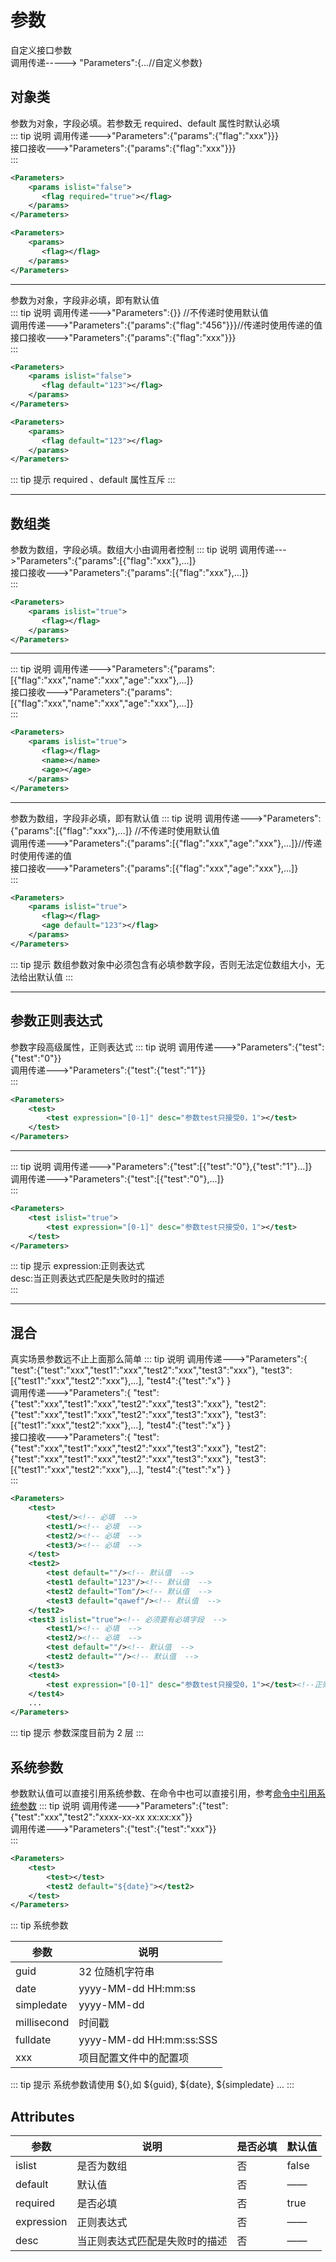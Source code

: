 # 参数

自定义接口参数
<br>
调用传递-----> "Parameters":{...//自定义参数}

## 对象类

参数为对象，字段必填。若参数无 required、default 属性时默认必填  
::: tip 说明
调用传递--->"Parameters":{"params":{"flag":"xxx"}}}  
接口接收--->"Parameters":{"params":{"flag":"xxx"}}}  
:::

```xml
<Parameters>
    <params islist="false">
       <flag required="true"></flag>
    </params>
</Parameters>
```
```xml
<Parameters>
    <params>
       <flag></flag>
    </params>
</Parameters>
```

---

参数为对象，字段非必填，即有默认值  
::: tip 说明
调用传递--->"Parameters":{}} //不传递时使用默认值  
调用传递--->"Parameters":{"params":{"flag":"456"}}}//传递时使用传递的值  
接口接收--->"Parameters":{"params":{"flag":"xxx"}}}  
:::

```xml
<Parameters>
    <params islist="false">
       <flag default="123"></flag>
    </params>
</Parameters>
```
```xml
<Parameters>
    <params>
       <flag default="123"></flag>
    </params>
</Parameters>
```

::: tip 提示
required 、default 属性互斥
:::

---

## 数组类

参数为数组，字段必填。数组大小由调用者控制
::: tip 说明
调用传递--->"Parameters":{"params":[{"flag":"xxx"},...]}  
接口接收--->"Parameters":{"params":[{"flag":"xxx"},...]}  
:::

```xml
<Parameters>
    <params islist="true">
       <flag></flag>
    </params>
</Parameters>
```

---

::: tip 说明
调用传递--->"Parameters":{"params":[{"flag":"xxx","name":"xxx","age":"xxx"},...]}  
接口接收--->"Parameters":{"params":[{"flag":"xxx","name":"xxx","age":"xxx"},...]}  
:::

```xml
<Parameters>
    <params islist="true">
       <flag></flag>
       <name></name>
       <age></age>
    </params>
</Parameters>
```

---

参数为数组，字段非必填，即有默认值
::: tip 说明
调用传递--->"Parameters":{"params":[{"flag":"xxx"},...]} //不传递时使用默认值  
调用传递--->"Parameters":{"params":[{"flag":"xxx","age":"xxx"},...]}//传递时使用传递的值  
接口接收--->"Parameters":{"params":[{"flag":"xxx","age":"xxx"},...]}  
:::

```xml
<Parameters>
    <params islist="true">
       <flag></flag>
       <age default="123"></flag>
    </params>
</Parameters>
```

::: tip 提示
数组参数对象中必须包含有必填参数字段，否则无法定位数组大小，无法给出默认值
:::

---

## 参数正则表达式

参数字段高级属性，正则表达式
::: tip 说明
调用传递--->"Parameters":{"test":{"test":"0"}}  
调用传递--->"Parameters":{"test":{"test":"1"}}  
:::

```xml
<Parameters>
    <test>
        <test expression="[0-1]" desc="参数test只接受0，1"></test>
    </test>
</Parameters>
```

---

::: tip 说明
调用传递--->"Parameters":{"test":[{"test":"0"},{"test":"1"}...]}  
调用传递--->"Parameters":{"test":[{"test":"0"},...]}  
:::

```xml
<Parameters>
    <test islist="true">
        <test expression="[0-1]" desc="参数test只接受0，1"></test>
    </test>
</Parameters>
```

::: tip 提示
expression:正则表达式  
desc:当正则表达式匹配是失败时的描述  
:::

---

## 混合

真实场景参数远不止上面那么简单
::: tip 说明
调用传递--->"Parameters":{
"test":{"test":"xxx","test1":"xxx","test2":"xxx","test3":"xxx"},
"test3":[{"test1":"xxx","test2":"xxx"},...],
"test4":{"test":"x"}
}  
调用传递--->"Parameters":{
"test":{"test":"xxx","test1":"xxx","test2":"xxx","test3":"xxx"},
"test2":{"test":"xxx","test1":"xxx","test2":"xxx","test3":"xxx"},
"test3":[{"test1":"xxx","test2":"xxx"},...],
"test4":{"test":"x"}
}  
接口接收--->"Parameters":{
"test":{"test":"xxx","test1":"xxx","test2":"xxx","test3":"xxx"},
"test2":{"test":"xxx","test1":"xxx","test2":"xxx","test3":"xxx"},
"test3":[{"test1":"xxx","test2":"xxx"},...],
"test4":{"test":"x"}
}  
:::

```xml
<Parameters>
    <test>
        <test/><!-- 必填  -->
        <test1/><!-- 必填  -->
        <test2/><!-- 必填  -->
        <test3/><!-- 必填  -->
    </test>
    <test2>
        <test default=""/><!-- 默认值  -->
        <test1 default="123"/><!-- 默认值  -->
        <test2 default="Tom"/><!-- 默认值  -->
        <test3 default="qawef"/><!-- 默认值  -->
    </test2>
    <test3 islist="true"><!-- 必须要有必填字段  -->
        <test1/><!-- 必填  -->
        <test2/><!-- 必填  -->
        <test default=""/><!-- 默认值  -->
        <test2 default=""/><!-- 默认值  -->
    </test3>
    <test4>
        <test expression="[0-1]" desc="参数test只接受0，1"></test><!--正则表达式  -->
    </test4>
    ...
</Parameters>
```

::: tip 提示
参数深度目前为 2 层
:::

## 系统参数

参数默认值可以直接引用系统参数、在命令中也可以直接引用，参考[命令中引用系统参数](../advanced/select#直接引用系统参数)
::: tip 说明
调用传递--->"Parameters":{"test":{"test":"xxx","test2":"xxxx-xx-xx xx:xx:xx"}}  
调用传递--->"Parameters":{"test":{"test":"xxx"}}  
:::

```xml
<Parameters>
    <test>
        <test></test>
        <test2 default="${date}"></test2>
    </test>
</Parameters>
```

::: tip 系统参数

| 参数        | 说明                    |
| ----------- | ----------------------- |
| guid        | 32 位随机字符串         |
| date        | yyyy-MM-dd HH:mm:ss     |
| simpledate  | yyyy-MM-dd              |
| millisecond | 时间戳                  |
| fulldate    | yyyy-MM-dd HH:mm:ss:SSS |
| xxx         | 项目配置文件中的配置项  |

::: tip 提示
系统参数请使用 ${},如 ${guid}, ${date}, ${simpledate} ...
:::

## Attributes

| 参数       | 说明                           | 是否必填 | 默认值 |
| ---------- | ------------------------------ | -------- | ------ |
| islist     | 是否为数组                     | 否       | false  |
| default    | 默认值                         | 否       | ——     |
| required   | 是否必填                       | 否       | true   |
| expression | 正则表达式                     | 否       | ——     |
| desc       | 当正则表达式匹配是失败时的描述 | 否       | ——     |
